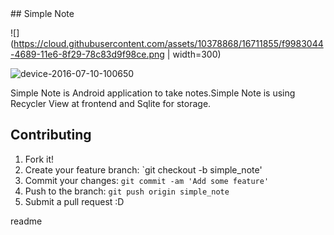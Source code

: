 <snippet>
  <content>
## Simple Note




![](https://cloud.githubusercontent.com/assets/10378868/16711855/f9983044-4689-11e6-8f29-78c83d9f98ce.png | width=300)

![device-2016-07-10-100650](https://cloud.githubusercontent.com/assets/10378868/16711862/2e4242c6-468a-11e6-9993-c4d664b8fa01.png)




Simple Note is Android application to take notes.Simple Note is using Recycler View at frontend  and Sqlite for storage.


## Contributing
1. Fork it!
2. Create your feature branch: `git checkout -b simple_note'
3. Commit your changes: `git commit -am 'Add some feature'`
4. Push to the branch: `git push origin simple_note`
5. Submit a pull request :D

</content>
  <tabTrigger>readme</tabTrigger>
</snippet>
